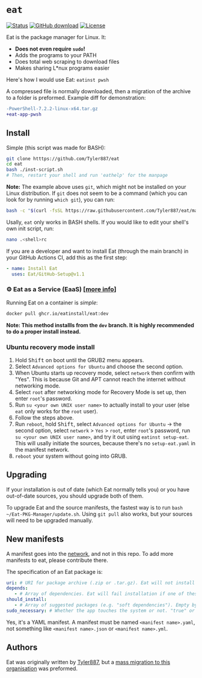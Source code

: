 # `eat`
[![Status](https://img.shields.io/badge/status-alpha-red)](https://github.com/Tyler887/eat/commits/main) [![GitHub download](https://img.shields.io/github/downloads/Tyler887/eat/total)](https://github.com/Tyler887/eat/releases) [![License](https://img.shields.io/github/license/Tyler887/eat)](https://github.com/Tyler887/eat/blob/main/LICENSE)

Eat is the package manager for Linux. It:
* **Does not even require  `sudo`!**
* Adds the programs to your PATH
* Does total web scraping to download files
* Makes sharing L\*nux programs easier

Here's how I would use Eat: `eatinst pwsh`

A compressed file is normally downloaded, then a migration of the archive to
a folder is preformed. Example diff for demonstration:
```patch
-PowerShell-7.2.2-linux-x64.tar.gz
+eat-app-pwsh
```
## Install
Simple (this script was made for BASH):
```bash
git clone htttps://github.com/Tyler887/eat
cd eat
bash ./inst-script.sh
# Then, restart your shell and run 'eathelp' for the manpage
```
**Note:** The example above uses `git`, which might not be installed on your Linux distribution. If `git` does not seem to be a command (which you can look for by running `which git`), you can run:
```bash
bash -c "$(curl -fsSL https://raw.githubusercontent.com/Tyler887/eat/main/inst-script.sh -#)"
```
Usally, `eat` only works in BASH shells. If you would like to edit your shell's own init script, run:
```bash
nano .<shell>rc
```
If you are a developer and want to install Eat (through the main branch) in your GitHub Actions CI, add
this as the first step:
```yaml
- name: Install Eat
  uses: Eat/GitHub-Setup@v1.1
```
### ⚙️ Eat as a Service (EaaS) [[more info](https://github.com/EatInstall/Eat/pkgs/container/eat)]
Running Eat on a container is *simple*:
```bash
docker pull ghcr.io/eatinstall/eat:dev
```
**Note: This method installls from the `dev` branch. It is highly recommended to do a proper install instead.**
### Ubuntu recovery mode install
1. Hold <kbd>Shift</kbd> on boot until the GRUB2 menu appears.
2. Select `Advanced options for Ubuntu` and choose the second option.
3. When Ubuntu starts up recovery mode, select `network` then confirm with "Yes".
   This is because Git and APT cannot reach the internet without networking mode.
5. Select `root` after networking mode for Recovery Mode is set up, then enter `root`'s password.
6. Run `su <your own UNIX user name>` to actually install to your user (else `eat` only works for the `root` user).
7. Follow the steps above.
8. Run `reboot`, hold <kbd>Shift</kbd>, select `Advanced options for Ubuntu` -> the second option, select `network` > `Yes` > `root`, enter `root`'s password, run `su <your own UNIX user name>`, and try it out using `eatinst setup-eat`. This will usally initiate the sources, because there's no `setup-eat.yaml` in the manifest network.
9. `reboot` your system without going into GRUB.
## Upgrading
If your installation is out of date (which Eat normally tells you) or you have out-of-date sources,
you should upgrade both of them.

To upgrade Eat and the source manifests, the fastest way is to run `bash ~/Eat-PKG-Manager/update.sh`.
Using `git pull` also works, but your sources will need to be upgraded manually.
## New manifests
A manifest goes into the [network](https://github.com/Tyler887/eat-network), and not in this repo.
To add more manifests to eat, please contribute there.

The specification of an Eat package is:
```yaml
uri: # URI for package archive (.zip or .tar.gz). Eat will not install packages without this.
depends:
   - # Array of dependencies. Eat will fail installation if one of these are not installed. Empty by default
should_install:
   - # Array of suggested packages (e.g. "soft dependencies"). Empty by default
sudo_necessary: # Whether the app touches the system or not. "true" or "false" accepted only. Default is "false"
```

Yes, it's a YAML manifest.
A manifest must be named `<manifest name>.yaml`, not something like `<manifest name>.json` or `<manifest name>.yml`.
## Authors
Eat was originally written by [Tyler887](https://github.com/Tyler887), but a [mass migration to this organisation](https://github.com/EatInstall/Eat/pull/4)
was preformed.
